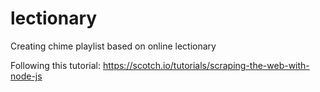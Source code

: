 # lectionary
Creating chime playlist based on online lectionary

Following this tutorial: https://scotch.io/tutorials/scraping-the-web-with-node-js
